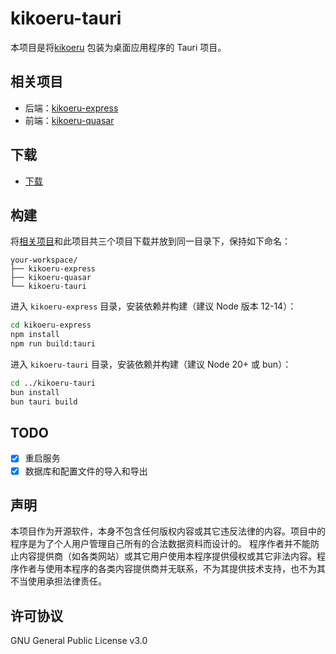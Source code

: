 
# kikoeru-tauri

本项目是将[kikoeru](https://github.com/XunJiJiang/kikoeru) 包装为桌面应用程序的 Tauri 项目。

## 相关项目

- 后端：[kikoeru-express](https://github.com/XunJiJiang/kikoeru-express)
- 前端：[kikoeru-quasar](https://github.com/XunJiJiang/kikoeru-quasar)

## 下载

- [下载](https://github.com/XunJiJiang/kikoeru-tauri/releases)

## 构建

将[相关项目](#相关项目)和此项目共三个项目下载并放到同一目录下，保持如下命名：

```tree
your-workspace/
├── kikoeru-express
├── kikoeru-quasar
└── kikoeru-tauri
```

进入 `kikoeru-express` 目录，安装依赖并构建（建议 Node 版本 12-14）：

```sh
cd kikoeru-express
npm install
npm run build:tauri
```

进入 `kikoeru-tauri` 目录，安装依赖并构建（建议 Node 20+ 或 bun）：

```sh
cd ../kikoeru-tauri
bun install
bun tauri build
```

## TODO

- [x] 重启服务
- [x] 数据库和配置文件的导入和导出

## 声明

本项目作为开源软件，本身不包含任何版权内容或其它违反法律的内容。项目中的程序是为了个人用户管理自己所有的合法数据资料而设计的。
程序作者并不能防止内容提供商（如各类网站）或其它用户使用本程序提供侵权或其它非法内容。程序作者与使用本程序的各类内容提供商并无联系，不为其提供技术支持，也不为其不当使用承担法律责任。

## 许可协议

GNU General Public License v3.0
